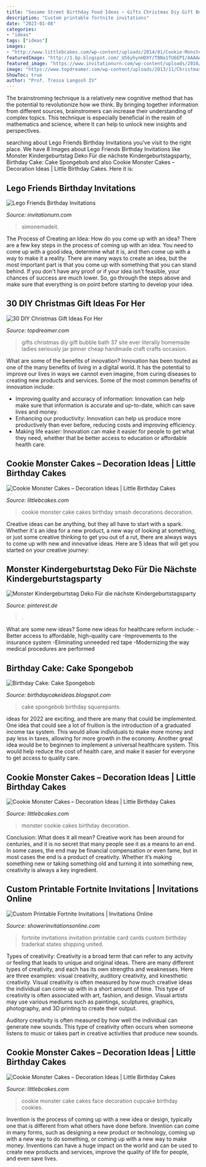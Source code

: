 ```yaml
---
title: "Sesame Street Birthday Food Ideas ~ Gifts Christmas Diy Gift Bubble Bath 37 Site Ever Literally Homemade Ladies Seriously Jar Pinner Cheap Handmade Craft Crafts Occasion"
description: "Custom printable fortnite invitations"
date: "2023-01-08"
categories:
- "ideas"
tags: ["ideas"]
images:
- "http://www.littlebcakes.com/wp-content/uploads/2014/01/Cookie-Monster-Cake-Images.jpg"
featuredImage: "http://1.bp.blogspot.com/_U56yhynHDXY/TBNa1TU6EPI/AAAAAAAABVg/yA9HAqXfmto/s1600/Spongebob+Squarepants+cake+2.JPG"
featured_image: "https://www.invitationurn.com/wp-content/uploads/2016/08/lego_friends_birthday_invitations_free_printable.png"
image: "https://www.topdreamer.com/wp-content/uploads/2013/11/Christmas-Gift-for-her12.jpg"
ShowToc: true
author: "Prof. Tressa Langosh IV"
---
```



The brainstroming technique is a relatively new cognitive method that has the potential to revolutionize how we think. By bringing together information from different sources, brainstromers can increase their understanding of complex topics. This technique is especially beneficial in the realm of mathematics and science, where it can help to unlock new insights and perspectives.

	

		
searching about Lego Friends Birthday Invitations you've visit to the right place. We have 8 Images about Lego Friends Birthday Invitations like Monster Kindergeburtstag Deko Für die nächste Kindergeburtstagsparty, Birthday Cake: Cake Spongebob and also Cookie Monster Cakes – Decoration Ideas | Little Birthday Cakes. Here it is:
		
    
## Lego Friends Birthday Invitations

<img loading=lazy src="https://www.invitationurn.com/wp-content/uploads/2016/08/lego_friends_birthday_invitations_free_printable.png" onerror="this.onerror=null;this.src='https://tse1.mm.bing.net/th?id=OIP.fDF7-UaSMGXU_tlhGG1oGgHaKm&amp;pid=15.1';" alt="Lego Friends Birthday Invitations">

_Source: invitationurn.com_

>simonemadeit. 

	

The Process of Creating an Idea: How do you come up with an idea?
There are a few key steps in the process of coming up with an idea. You need to come up with a good idea, determine what it is, and then come up with a way to make it a reality. There are many ways to create an idea, but the most important part is that you come up with something that you can stand behind. If you don't have any proof or if your idea isn't feasible, your chances of success are much lower. So, go through the steps above and make sure that everything is on point before starting to develop your idea.

    
## 30 DIY Christmas Gift Ideas For Her

<img loading=lazy src="https://www.topdreamer.com/wp-content/uploads/2013/11/Christmas-Gift-for-her12.jpg" onerror="this.onerror=null;this.src='https://tse1.mm.bing.net/th?id=OIP.eDg-rf3y4Sp0kxktz_dq8AHaLY&amp;pid=15.1';" alt="30 DIY Christmas Gift Ideas For Her">

_Source: topdreamer.com_

>gifts christmas diy gift bubble bath 37 site ever literally homemade ladies seriously jar pinner cheap handmade craft crafts occasion. 

	

What are some of the benefits of innovation?
Innovation has been touted as one of the many benefits of living in a digital world. It has the potential to improve our lives in ways we cannot even imagine, from curing diseases to creating new products and services. Some of the most common benefits of innovation include: 
- Improving quality and accuracy of information: Innovation can help make sure that information is accurate and up-to-date, which can save lives and money. 
- Enhancing our productivity: Innovation can help us produce more productively than ever before, reducing costs and improving efficiency. 
- Making life easier: Innovation can make it easier for people to get what they need, whether that be better access to education or affordable health care.

    
## Cookie Monster Cakes – Decoration Ideas | Little Birthday Cakes

<img loading=lazy src="http://www.littlebcakes.com/wp-content/uploads/2014/01/Cookie-Monster-Cake-Images.jpg" onerror="this.onerror=null;this.src='https://tse2.mm.bing.net/th?id=OIP.gYPMEUX7O8_32fMGseBwYAHaFi&amp;pid=15.1';" alt="Cookie Monster Cakes – Decoration Ideas | Little Birthday Cakes">

_Source: littlebcakes.com_

>cookie monster cake cakes birthday smash decorations decoration. 

	

Creative ideas can be anything, but they all have to start with a spark. Whether it's an idea for a new product, a new way of looking at something, or just some creative thinking to get you out of a rut, there are always ways to come up with new and innovative ideas. Here are 5 ideas that will get you started on your creative journey: 

    
## Monster Kindergeburtstag Deko Für Die Nächste Kindergeburtstagsparty

<img loading=lazy src="https://i.pinimg.com/736x/54/ba/e4/54bae48bb3de16be5d9c98024c16efc8.jpg" onerror="this.onerror=null;this.src='https://tse1.mm.bing.net/th?id=OIP.dFfS4l_6IHFqBKRZjv3_AgHaJ4&amp;pid=15.1';" alt="Monster Kindergeburtstag Deko Für die nächste Kindergeburtstagsparty">

_Source: pinterest.de_

>. 

	

What are some new ideas?
Some new ideas for healthcare reform include: 
-Better access to affordable, high-quality care 
-Improvements to the insurance system 
-Eliminating unneeded red tape 
-Modernizing the way medical procedures are performed

    
## Birthday Cake: Cake Spongebob

<img loading=lazy src="http://1.bp.blogspot.com/_U56yhynHDXY/TBNa1TU6EPI/AAAAAAAABVg/yA9HAqXfmto/s1600/Spongebob+Squarepants+cake+2.JPG" onerror="this.onerror=null;this.src='https://tse3.mm.bing.net/th?id=OIP.aO_xeHnUIEP0BNoMSb4l7QHaJ4&amp;pid=15.1';" alt="Birthday Cake: Cake Spongebob">

_Source: birthdaycakeideas.blogspot.com_

>cake spongebob birthday squarepants. 

	

ideas for 2022 are exciting, and there are many that could be implemented. One idea that could see a lot of fruition is the introduction of a graduated income tax system. This would allow individuals to make more money and pay less in taxes, allowing for more growth in the economy. Another great idea would be to beginnen to implement a universal healthcare system. This would help reduce the cost of health care, and make it easier for everyone to get access to quality care.

    
## Cookie Monster Cakes – Decoration Ideas | Little Birthday Cakes

<img loading=lazy src="http://www.littlebcakes.com/wp-content/uploads/2014/01/Cookie-Monster-Cakes-Images.jpg" onerror="this.onerror=null;this.src='https://tse2.mm.bing.net/th?id=OIP.Zh5ECvn-vVN4yezZeugDcgHaJ4&amp;pid=15.1';" alt="Cookie Monster Cakes – Decoration Ideas | Little Birthday Cakes">

_Source: littlebcakes.com_

>monster cookie cakes birthday decoration. 

	

Conclusion: What does it all mean?
Creative work has been around for centuries, and it is no secret that many people see it as a means to an end. In some cases, the end may be financial compensation or even fame, but in most cases the end is a product of creativity. Whether it’s making something new or taking something old and turning it into something new, creativity is always a key ingredient.

    
## Custom Printable Fortnite Invitations | Invitations Online

<img loading=lazy src="https://www.showerinvitationsonline.com/wp-content/uploads/2019/06/Free-Fortnite-Invitation-Card-1024x597.jpg" onerror="this.onerror=null;this.src='https://tse3.mm.bing.net/th?id=OIP.TulsibmLtYr0OeeMvJMWoAHaEU&amp;pid=15.1';" alt="Custom Printable Fortnite Invitations | Invitations Online">

_Source: showerinvitationsonline.com_

>fortnite invitations invitation printable card cards custom birthday traderkat states shipping united. 

	

Types of creativity:
Creativity is a broad term that can refer to any activity or feeling that leads to unique and original ideas. There are many different types of creativity, and each has its own strengths and weaknesses. Here are three examples: visual creativity, auditory creativity, and kinesthetic creativity.
Visual creativity is often measured by how much creative ideas the individual can come up with in a short amount of time. This type of creativity is often associated with art, fashion, and design. Visual artists may use various mediums such as paintings, sculptures, graphics, photography, and 3D printing to create their output.

Auditory creativity is often measured by how well the individual can generate new sounds. This type of creativity often occurs when someone listens to music or takes part in creative activities that produce new sounds.

    
## Cookie Monster Cakes – Decoration Ideas | Little Birthday Cakes

<img loading=lazy src="http://www.littlebcakes.com/wp-content/uploads/2014/01/Cookie-Monster-Cake-Pictures.jpg" onerror="this.onerror=null;this.src='https://tse3.mm.bing.net/th?id=OIP.Uwrj9sjURIxg2z46YxbhQQHaJ4&amp;pid=15.1';" alt="Cookie Monster Cakes – Decoration Ideas | Little Birthday Cakes">

_Source: littlebcakes.com_

>cookie monster cake cakes face decoration cupcake birthday cookies. 

	

Invention is the process of coming up with a new idea or design, typically one that is different from what others have done before. Invention can come in many forms, such as designing a new product or technology, coming up with a new way to do something, or coming up with a new way to make money. Inventions can have a huge impact on the world and can be used to create new products and services, improve the quality of life for people, and even save lives.

